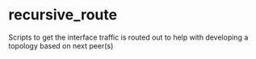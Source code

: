 # recursive_route
Scripts to get the interface traffic is routed out to help with developing a topology based on next peer(s)
